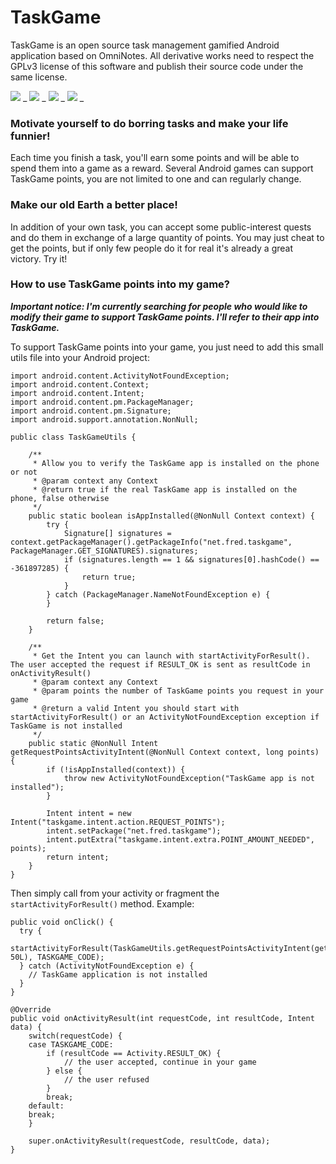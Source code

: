 TaskGame
==========

TaskGame is an open source task management gamified Android application based on OmniNotes.
All derivative works need to respect the GPLv3 license of this software and publish their source code under the same license.

![](https://lh3.googleusercontent.com/fvMvVPiu2fTVA5FWUNvhr2iwXfE9WCDxQ0C2I5fYozEY-NQ8d8ZGU7AjVrps3BEU3Q=h310) _
![](https://lh3.googleusercontent.com/-GuoW_H1RJScFMhh36zXnYQmqWRwZtDLcOFfdM3Pgkd--k6iHhhDy3qxBdgawCS6e6Q=h310) _
![](https://lh3.googleusercontent.com/qFC0H8zPJRTvz7nQ9OpujExqGwmvqTLD8S1UnH7nSnzTnIx4iDVndNZcXcc2jIr6vA=h310) _
![](https://lh3.googleusercontent.com/9T_ILE4FrvDZyT0FRM6l9Y9FsnG3nYItUPK8d5PI7O7KCyE9o2fLfL5kU2AepTGEOb9F=h310) _


### Motivate yourself to do borring tasks and make your life funnier!

Each time you finish a task, you'll earn some points and will be able to spend them into a game as a reward. Several Android games can support TaskGame points, you are not limited to one and can regularly change.

### Make our old Earth a better place! 

In addition of your own task, you can accept some public-interest quests and do them in exchange of a large quantity of points. You may just cheat to get the points, but if only few people do it for real it's already a great victory. Try it!


### How to use TaskGame points into my game?

***Important notice: I'm currently searching for people who would like to modify their game to support TaskGame points. I'll refer to their app into TaskGame.***

To support TaskGame points into your game, you just need to add this small utils file into your Android project:
```
import android.content.ActivityNotFoundException;
import android.content.Context;
import android.content.Intent;
import android.content.pm.PackageManager;
import android.content.pm.Signature;
import android.support.annotation.NonNull;

public class TaskGameUtils {

    /**
     * Allow you to verify the TaskGame app is installed on the phone or not
     * @param context any Context
     * @return true if the real TaskGame app is installed on the phone, false otherwise
     */
    public static boolean isAppInstalled(@NonNull Context context) {
        try {
            Signature[] signatures = context.getPackageManager().getPackageInfo("net.fred.taskgame", PackageManager.GET_SIGNATURES).signatures;
            if (signatures.length == 1 && signatures[0].hashCode() == -361897285) {
                return true;
            }
        } catch (PackageManager.NameNotFoundException e) {
        }

        return false;
    }

    /**
     * Get the Intent you can launch with startActivityForResult(). The user accepted the request if RESULT_OK is sent as resultCode in onActivityResult()
     * @param context any Context
     * @param points the number of TaskGame points you request in your game
     * @return a valid Intent you should start with startActivityForResult() or an ActivityNotFoundException exception if TaskGame is not installed
     */
    public static @NonNull Intent getRequestPointsActivityIntent(@NonNull Context context, long points) {
        if (!isAppInstalled(context)) {
            throw new ActivityNotFoundException("TaskGame app is not installed");
        }

        Intent intent = new Intent("taskgame.intent.action.REQUEST_POINTS");
        intent.setPackage("net.fred.taskgame");
        intent.putExtra("taskgame.intent.extra.POINT_AMOUNT_NEEDED", points);
        return intent;
    }
}
```

Then simply call from your activity or fragment the `startActivityForResult()` method. Example:
```
public void onClick() {
  try {
  	startActivityForResult(TaskGameUtils.getRequestPointsActivityIntent(getContext(), 50L), TASKGAME_CODE);
  } catch (ActivityNotFoundException e) {
    // TaskGame application is not installed
  }
}
				
@Override
public void onActivityResult(int requestCode, int resultCode, Intent data) {
	switch(requestCode) {
	case TASKGAME_CODE:
		if (resultCode == Activity.RESULT_OK) {
			// the user accepted, continue in your game
		} else {
			// the user refused
		}
		break;
	default:
    break;
	}
	
	super.onActivityResult(requestCode, resultCode, data);
}
```
